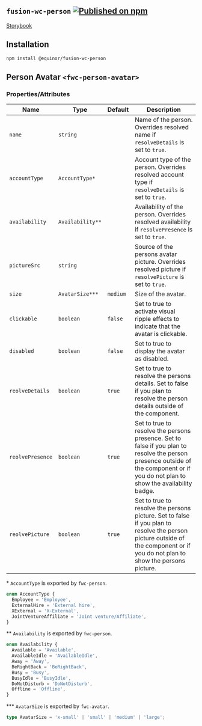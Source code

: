 <!--prettier-ignore-start-->
## `fusion-wc-person` [![Published on npm](https://img.shields.io/npm/v/@equinor/fusion-wc-person.svg)](https://www.npmjs.com/package/@equinor/fusion-wc-person)

[Storybook](https://equinor.github.io/fusion-web-components/?path=/docs/data-person)

## Installation
```sh
npm install @equinor/fusion-wc-person
```

## Person Avatar `<fwc-person-avatar>`

### Properties/Attributes

Name                    | Type                            | Default           | Description
---------------------   | --------------                  | -----------       | -----------------
`name`                  | `string`                        |                   | Name of the person. Overrides resolved name if `resolveDetails` is set to `true`.
`accountType`           | `AccountType*`                  |                   | Account type of the person. Overrides resolved account type if `resolveDetails` is set to `true`.
`availability`          | `Availability**`                |                   | Availability of the person. Overrides resolved availability if `resolvePresence` is set to `true`.
`pictureSrc`            | `string`                        |                   | Source of the persons avatar picture. Overrides resolved picture if `resolvePicture` is set to `true`.
`size`                  | `AvatarSize***`                 | `medium`          | Size of the avatar.
`clickable`             | `boolean`                       | `false`           | Set to true to activate visual ripple effects to indicate that the avatar is clickable.
`disabled`              | `boolean`                       | `false`           | Set to true to display the avatar as disabled.
`reolveDetails`         | `boolean`                       | `true`            | Set to true to resolve the persons details. Set to false if you plan to resolve the person details outside of the component.
`reolvePresence`        | `boolean`                       | `true`            | Set to true to resolve the persons presence. Set to false if you plan to resolve the person presence outside of the component or if you do not plan to show the availability badge.
`reolvePicture`         | `boolean`                       | `true`            | Set to true to resolve the persons picture. Set to false if you plan to resolve the person picture outside of the component or if you do not plan to show the persons picture.

\*  `AccountType` is exported by `fwc-person`.
```ts
enum AccountType {
  Employee = 'Employee',
  ExternalHire = 'External hire',
  XExternal = 'X-External',
  JointVentureAffiliate = 'Joint venture/Affiliate',
}
```

\*\*  `Availability` is exported by `fwc-person`.
```ts
enum Availability {
  Available = 'Available',
  AvailableIdle = 'AvailableIdle',
  Away = 'Away',
  BeRightBack = 'BeRightBack',
  Busy = 'Busy',
  BusyIdle = 'BusyIdle',
  DoNotDisturb = 'DoNotDisturb',
  Offline = 'Offline',
}
```

\*\*\*  `AvatarSize` is exported by `fwc-avatar`.
```ts
type AvatarSize = 'x-small' | 'small' | 'medium' | 'large';
```
<!--prettier-ignore-end-->
